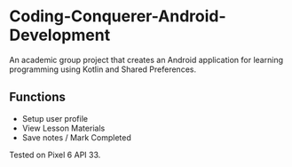 # Coding-Conquerer-Android-Development
An academic group project that creates an Android application for learning programming using Kotlin and Shared Preferences.

## Functions
- Setup user profile
- View Lesson Materials
- Save notes / Mark Completed

Tested on Pixel 6 API 33.
